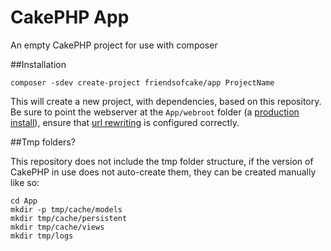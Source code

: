 # CakePHP App

An empty CakePHP project for use with composer

##Installation

	composer -sdev create-project friendsofcake/app ProjectName

This will create a new project, with dependencies, based on this repository. Be sure to point
the webserver at the `App/webroot` folder (a [production install][1]), ensure that [url rewriting][2]
is configured correctly.

##Tmp folders?

This repository does not include the tmp folder structure, if the version of CakePHP in use does
not auto-create them, they can be created manually like so:

    cd App
    mkdir -p tmp/cache/models
    mkdir tmp/cache/persistent
    mkdir tmp/cache/views
	mkdir tmp/logs

  [1]: http://book.cakephp.org/2.0/en/installation.html#production
  [2]: http://book.cakephp.org/2.0/en/installation/url-rewriting.html
